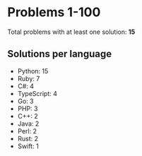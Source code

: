 # Problems 1-100

Total problems with at least one solution: **15**

## Solutions per language

- Python: 15
- Ruby: 7
- C#: 4
- TypeScript: 4
- Go: 3
- PHP: 3
- C++: 2
- Java: 2
- Perl: 2
- Rust: 2
- Swift: 1
